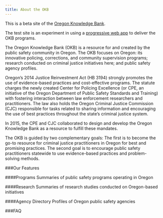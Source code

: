 ```yaml
---
title: About the OKB
---
```


This is a beta site of the [Oregon Knowledge Bank](http://okb.oregon.gov).

The test site is an experiment in using a [progressive web app](https://developers.google.com/web/progressive-web-apps/) to deliver the OKB programs.

The Oregon Knowledge Bank (OKB) is a resource for and created by the public safety community in Oregon. The OKB focuses on Oregon: its innovative policing, corrections, and community supervision programs; research conducted on criminal justice initiatives here; and public safety agency profiles.

Oregon’s 2014 Justice Reinvestment Act (HB 3194) strongly promotes the use of evidence-based practices and cost-effective programs. The statute charges the newly created Center for Policing Excellence (or CPE, an initiative of the Oregon Department of Public Safety Standards and Training) with fostering interaction between law enforcement researchers and practitioners. The law also holds the Oregon Criminal Justice Commission (CJC) responsible for tasks related to sharing information and encouraging the use of best practices throughout the state’s criminal justice system.

In 2015, the CPE and CJC collaborated to design and develop the Oregon Knowledge Bank as a resource to fulfill these mandates.

The OKB is guided by two complementary goals: The first is to become the go-to resource for criminal justice practitioners in Oregon for best and promising practices. The second goal is to encourage public safety practitioners statewide to use evidence-based practices and problem-solving methods.

###Our Features

####Programs
Summaries of public safety programs operating in Oregon

####Research
Summaries of research studies conducted on Oregon-based initiatives

####Agency Directory
Profiles of Oregon public safety agencies

###FAQ

